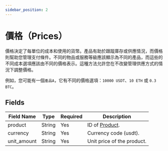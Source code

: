 ```yaml
---
sidebar_position: 2
---
```


# 價格（Prices）

價格決定了每單位的成本和使用的貨幣。產品有助於跟蹤庫存或供應情況，而價格則幫助您管理支付條件。不同的物品或服務等級應該顯示為不同的產品，而這些的不同成本選項應該由不同的價格表示。這種方法允許您在不改變管理供應方式的情況下調整價格。

例如，您可能有一個`產品A`，它有不同的價格選項：`10000 USDT`、`10 ETH` 或 `0.3 BTC`。

## Fields

| Field Name                | Type    | Required | Description                |
|---------------------------|---------|----------|----------------------------|
| product| String | Yes | ID of [Product](products.md). |
| currency| String | Yes | Currency code (usdt). |
| unit_amount| String | Yes | Unit price of the product. |
